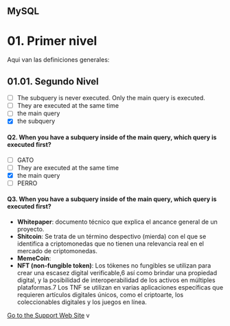 ## MySQL

# 01. Primer nivel
Aqui van las definiciones generales:

## 01.01. Segundo Nivel
- [ ] The subquery is never executed. Only the main query is executed.
- [ ] They are executed at the same time
- [ ] the main query
- [x] the subquery

#### Q2. When you have a subquery inside of the main query, which query is executed first?

- [ ] GATO
- [ ] They are executed at the same time
- [x] the main query
- [ ] PERRO

#### Q3. When you have a subquery inside of the main query, which query is executed first?

- **Whitepaper**: documento técnico que explica el ancance general de un proyecto.
- **Shitcoin**: Se trata de un término despectivo (mierda) con el que se identifica a criptomonedas que no tienen una relevancia real en el mercado de criptomonedas.
- **MemeCoin**: 
- **NFT (non-fungible token)**: Los tókenes no fungibles se utilizan para crear una escasez digital verificable,6​ así como brindar una propiedad digital, y la posibilidad de interoperabilidad de los activos en múltiples plataformas.7​ Los TNF se utilizan en varias aplicaciones específicas que requieren artículos digitales únicos, como el criptoarte, los coleccionables digitales y los juegos en línea.

[Go to the Support Web Site](https://support.west-wind.com)
v
